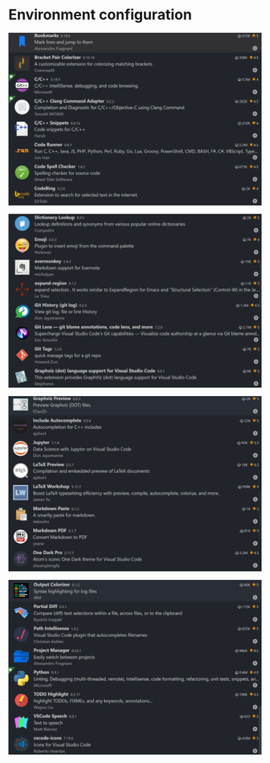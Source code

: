 # Environment configuration

![image](https://github.com/hanxuwu/Learning-C/blob/master/Environment-Config/Vscode/VscodeUserSetting/SCREENSHOT/extension_1.PNG)

![image](https://github.com/hanxuwu/Learning-C/blob/master/Environment-Config/Vscode/VscodeUserSetting/SCREENSHOT/extension_2.PNG)

![image](https://github.com/hanxuwu/Learning-C/blob/master/Environment-Config/Vscode/VscodeUserSetting/SCREENSHOT/extension_3.PNG)

![image](https://github.com/hanxuwu/Learning-C/blob/master/Environment-Config/Vscode/VscodeUserSetting/SCREENSHOT/extension_4.PNG)